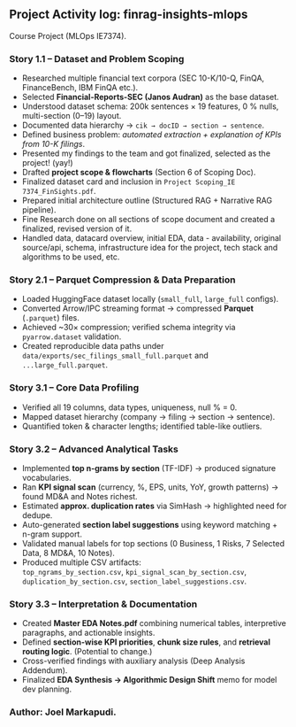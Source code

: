 ## Project Activity log: finrag-insights-mlops 

Course Project (MLOps IE7374).

### Story 1.1 – Dataset and Problem Scoping 
- Researched multiple financial text corpora (SEC 10-K/10-Q, FinQA, FinanceBench, IBM FinQA etc.).
- Selected **Financial-Reports-SEC (Janos Audran)** as the base dataset.
- Understood dataset schema: 200k sentences × 19 features, 0 % nulls, multi-section (0–19) layout.
- Documented data hierarchy → `cik → docID → section → sentence`.
- Defined business problem: *automated extraction + explanation of KPIs from 10-K filings*.
- Presented my findings to the team and got finalized, selected as the project! (yay!)
- Drafted **project scope & flowcharts** (Section 6 of Scoping Doc).
- Finalized dataset card and inclusion in `Project Scoping_IE 7374_FinSights.pdf`.
- Prepared initial architecture outline (Structured RAG + Narrative RAG pipeline).
- Fine Research done on all sections of scope document and created a finalized, revised version of it.
- Handled data, datacard overview, initial EDA, data - availability, original source/api, schema, infrastructure idea for the project, tech stack and algorithms to be used, etc. 


### Story 2.1 – Parquet Compression & Data Preparation
- Loaded HuggingFace dataset locally (`small_full`, `large_full` configs).
- Converted Arrow/IPC streaming format → compressed **Parquet** (`.parquet`) files.
- Achieved ~30× compression; verified schema integrity via `pyarrow.dataset` validation.
- Created reproducible data paths under  
  `data/exports/sec_filings_small_full.parquet` and `...large_full.parquet`.


### Story 3.1 – Core Data Profiling
- Verified all 19 columns, data types, uniqueness, null % = 0.
- Mapped dataset hierarchy (company → filing → section → sentence).
- Quantified token & character lengths; identified table-like outliers.

### Story 3.2 – Advanced Analytical Tasks
- Implemented **top n-grams by section** (TF-IDF) → produced signature vocabularies.
- Ran **KPI signal scan** (currency, %, EPS, units, YoY, growth patterns) → found MD&A and Notes richest.
- Estimated **approx. duplication rates** via SimHash → highlighted need for dedupe.
- Auto-generated **section label suggestions** using keyword matching + n-gram support.
- Validated manual labels for top sections (0 Business, 1 Risks, 7 Selected Data, 8 MD&A, 10 Notes).
- Produced multiple CSV artifacts:  
  `top_ngrams_by_section.csv`, `kpi_signal_scan_by_section.csv`,  
  `duplication_by_section.csv`, `section_label_suggestions.csv`.

### Story 3.3 – Interpretation & Documentation
- Created **Master EDA Notes.pdf** combining numerical tables, interpretive paragraphs, and actionable insights.
- Defined **section-wise KPI priorities**, **chunk size rules**, and **retrieval routing logic**. (Potential to change.)
- Cross-verified findings with auxiliary analysis (Deep Analysis Addendum).
- Finalized **EDA Synthesis → Algorithmic Design Shift** memo for model dev planning.



### Author: Joel Markapudi.
